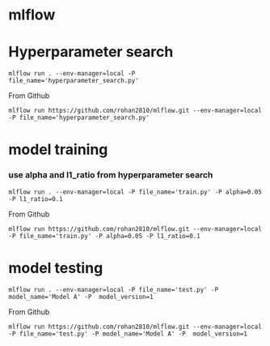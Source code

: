 # mlflow

# Hyperparameter search
```mlflow run . --env-manager=local -P file_name='hyperparameter_search.py'```

From Github

```mlflow run https://github.com/rohan2810/mlflow.git --env-manager=local -P file_name='hyperparameter_search.py'```
# model training
### use alpha and l1_ratio from hyperparameter search

```mlflow run . --env-manager=local -P file_name='train.py' -P alpha=0.05 -P l1_ratio=0.1```

From Github

```mlflow run https://github.com/rohan2810/mlflow.git --env-manager=local -P file_name='train.py' -P alpha=0.05 -P l1_ratio=0.1```

# model testing
```mlflow run . --env-manager=local -P file_name='test.py' -P model_name='Model A' -P  model_version=1```

From Github

```mlflow run https://github.com/rohan2810/mlflow.git --env-manager=local -P file_name='test.py' -P model_name='Model A' -P  model_version=1```